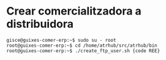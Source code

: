 # Crear comercialitzadora a distribuidora

```shell
gisce@guixes-comer-erp:~$ sudo su - root
root@guixes-comer-erp:~$ cd /home/atrhub/src/atrhub/bin
root@guixes-comer-erp:~$ ./create_ftp_user.sh {code REE}
```
